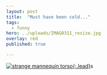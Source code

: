 ```yaml
---
layout: post
title:  "Must have been cold..."
tags:
  - funny
hero: ../uploads/IMAG0311_resize.jpg
overlay: red
published: true

---
```


[![strange mannequin torso](../uploads/IMAG0311_resize.jpg){:.lead}](../uploads/IMAG0311.jpg)s
